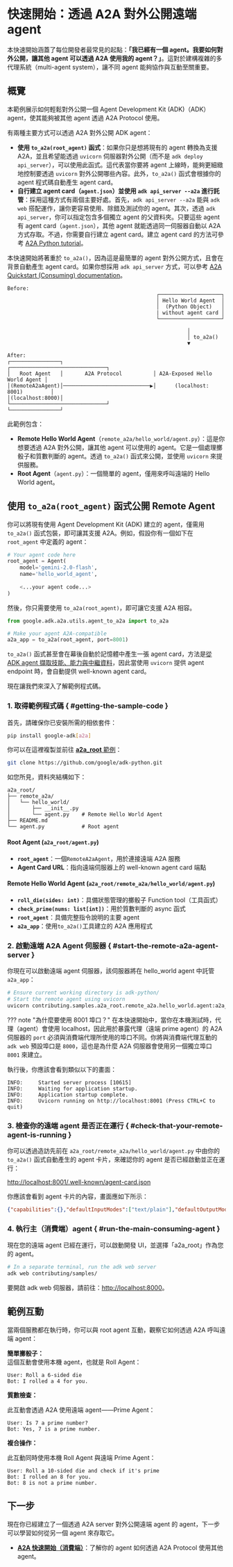 # 快速開始：透過 A2A 對外公開遠端 agent

本快速開始涵蓋了每位開發者最常見的起點：**「我已經有一個 agent。我要如何對外公開，讓其他 agent 可以透過 A2A 使用我的 agent？」**。這對於建構複雜的多代理系統（multi-agent system），讓不同 agent 能夠協作與互動至關重要。

## 概覽

本範例展示如何輕鬆對外公開一個 Agent Development Kit (ADK)（ADK）agent，使其能夠被其他 agent 透過 A2A Protocol 使用。

有兩種主要方式可以透過 A2A 對外公開 ADK agent：

* **使用 `to_a2a(root_agent)` 函式**：如果你只是想將現有的 agent 轉換為支援 A2A，並且希望能透過 `uvicorn` 伺服器對外公開（而不是 `adk deploy api_server`），可以使用此函式。這代表當你要將 agent 上線時，能夠更細緻地控制要透過 `uvicorn` 對外公開哪些內容。此外，`to_a2a()` 函式會根據你的 agent 程式碼自動產生 agent card。
* **自行建立 agent card（`agent.json`）並使用 `adk api_server --a2a` 進行託管**：採用這種方式有兩個主要好處。首先，`adk api_server --a2a` 能與 `adk web` 搭配運作，讓你更容易使用、除錯及測試你的 agent。其次，透過 `adk api_server`，你可以指定包含多個獨立 agent 的父資料夾。只要這些 agent 有 agent card（`agent.json`），其他 agent 就能透過同一伺服器自動以 A2A 方式存取。不過，你需要自行建立 agent card。建立 agent card 的方法可參考 [A2A Python tutorial](https://a2a-protocol.org/latest/tutorials/python/1-introduction/)。

本快速開始將著重於 `to_a2a()`，因為這是最簡單的 agent 對外公開方式，且會在背景自動產生 agent card。如果你想採用 `adk api_server` 方式，可以參考 [A2A Quickstart (Consuming) documentation](quickstart-consuming.md)。

```text
Before:
                                                ┌────────────────────┐
                                                │ Hello World Agent  │
                                                │  (Python Object)   │
                                                | without agent card │
                                                └────────────────────┘

                                                          │
                                                          │ to_a2a()
                                                          ▼

After:
┌────────────────┐                             ┌───────────────────────────────┐
│   Root Agent   │       A2A Protocol          │ A2A-Exposed Hello World Agent │
│(RemoteA2aAgent)│────────────────────────────▶│      (localhost: 8001)         │
│(localhost:8000)│                             └───────────────────────────────┘
└────────────────┘
```

此範例包含：

- **Remote Hello World Agent**（`remote_a2a/hello_world/agent.py`）：這是你想要透過 A2A 對外公開，讓其他 agent 可以使用的 agent。它是一個處理擲骰子和質數判斷的 agent。透過 `to_a2a()` 函式來公開，並使用 `uvicorn` 來提供服務。
- **Root Agent**（`agent.py`）：一個簡單的 agent，僅用來呼叫遠端的 Hello World agent。

## 使用 `to_a2a(root_agent)` 函式公開 Remote Agent

你可以將現有使用 Agent Development Kit (ADK) 建立的 agent，僅需用 `to_a2a()` 函式包裝，即可讓其支援 A2A。例如，假設你有一個如下在 `root_agent` 中定義的 agent：

```python
# Your agent code here
root_agent = Agent(
    model='gemini-2.0-flash',
    name='hello_world_agent',
    
    <...your agent code...>
)
```

然後，你只需要使用 `to_a2a(root_agent)`，即可讓它支援 A2A 相容。

```python
from google.adk.a2a.utils.agent_to_a2a import to_a2a

# Make your agent A2A-compatible
a2a_app = to_a2a(root_agent, port=8001)
```

`to_a2a()` 函式甚至會在幕後自動於記憶體中產生一張 agent card，方法是[從 ADK agent 擷取技能、能力與中繼資料](https://github.com/google/adk-python/blob/main/src/google/adk/a2a/utils/agent_card_builder.py)，因此當使用 `uvicorn` 提供 agent endpoint 時，會自動提供 well-known agent card。

現在讓我們來深入了解範例程式碼。

### 1. 取得範例程式碼 { #getting-the-sample-code }

首先，請確保你已安裝所需的相依套件：

```bash
pip install google-adk[a2a]
```

你可以在這裡複製並前往 [**a2a_root** 範例](https://github.com/google/adk-python/tree/main/contributing/samples/a2a_root)：

```bash
git clone https://github.com/google/adk-python.git
```

如您所見，資料夾結構如下：

```text
a2a_root/
├── remote_a2a/
│   └── hello_world/    
│       ├── __init__.py
│       └── agent.py    # Remote Hello World Agent
├── README.md
└── agent.py            # Root agent
```

#### Root Agent (`a2a_root/agent.py`)

- **`root_agent`**：一個`RemoteA2aAgent`，用於連接遠端 A2A 服務
- **Agent Card URL**：指向遠端伺服器上的 well-known agent card 端點

#### Remote Hello World Agent (`a2a_root/remote_a2a/hello_world/agent.py`)

- **`roll_die(sides: int)`**：具備狀態管理的擲骰子 Function tool（工具函式）
- **`check_prime(nums: list[int])`**：用於質數判斷的 async 函式
- **`root_agent`**：具備完整指令說明的主要 agent
- **`a2a_app`**：使用`to_a2a()`工具建立的 A2A 應用程式

### 2. 啟動遠端 A2A Agent 伺服器 { #start-the-remote-a2a-agent-server }

你現在可以啟動遠端 agent 伺服器，該伺服器將在 hello_world agent 中託管`a2a_app`：

```bash
# Ensure current working directory is adk-python/
# Start the remote agent using uvicorn
uvicorn contributing.samples.a2a_root.remote_a2a.hello_world.agent:a2a_app --host localhost --port 8001
```

??? note "為什麼要使用 8001 埠口？"
    在本快速開始中，當你在本機測試時，代理（agent）會使用 localhost，因此用於暴露代理（遠端 prime agent）的 A2A 伺服器的 `port` 必須與消費端代理所使用的埠口不同。你將與消費端代理互動的 `adk web` 預設埠口是 `8000`，這也是為什麼 A2A 伺服器會使用另一個獨立埠口 `8001` 來建立。

執行後，你應該會看到類似以下的畫面：

```shell
INFO:     Started server process [10615]
INFO:     Waiting for application startup.
INFO:     Application startup complete.
INFO:     Uvicorn running on http://localhost:8001 (Press CTRL+C to quit)
```

### 3. 檢查你的遠端 agent 是否正在運行 { #check-that-your-remote-agent-is-running }

你可以透過造訪先前在 `a2a_root/remote_a2a/hello_world/agent.py` 中由你的 `to_a2a()` 函式自動產生的 agent 卡片，來確認你的 agent 是否已經啟動並正在運行：

[http://localhost:8001/.well-known/agent-card.json](http://localhost:8001/.well-known/agent-card.json)

你應該會看到 agent 卡片的內容，畫面應如下所示：

```json
{"capabilities":{},"defaultInputModes":["text/plain"],"defaultOutputModes":["text/plain"],"description":"hello world agent that can roll a dice of 8 sides and check prime numbers.","name":"hello_world_agent","protocolVersion":"0.2.6","skills":[{"description":"hello world agent that can roll a dice of 8 sides and check prime numbers. \n      I roll dice and answer questions about the outcome of the dice rolls.\n      I can roll dice of different sizes.\n      I can use multiple tools in parallel by calling functions in parallel(in one request and in one round).\n      It is ok to discuss previous dice roles, and comment on the dice rolls.\n      When I are asked to roll a die, I must call the roll_die tool with the number of sides. Be sure to pass in an integer. Do not pass in a string.\n      I should never roll a die on my own.\n      When checking prime numbers, call the check_prime tool with a list of integers. Be sure to pass in a list of integers. I should never pass in a string.\n      I should not check prime numbers before calling the tool.\n      When I are asked to roll a die and check prime numbers, I should always make the following two function calls:\n      1. I should first call the roll_die tool to get a roll. Wait for the function response before calling the check_prime tool.\n      2. After I get the function response from roll_die tool, I should call the check_prime tool with the roll_die result.\n        2.1 If user asks I to check primes based on previous rolls, make sure I include the previous rolls in the list.\n      3. When I respond, I must include the roll_die result from step 1.\n      I should always perform the previous 3 steps when asking for a roll and checking prime numbers.\n      I should not rely on the previous history on prime results.\n    ","id":"hello_world_agent","name":"model","tags":["llm"]},{"description":"Roll a die and return the rolled result.\n\nArgs:\n  sides: The integer number of sides the die has.\n  tool_context: the tool context\nReturns:\n  An integer of the result of rolling the die.","id":"hello_world_agent-roll_die","name":"roll_die","tags":["llm","tools"]},{"description":"Check if a given list of numbers are prime.\n\nArgs:\n  nums: The list of numbers to check.\n\nReturns:\n  A str indicating which number is prime.","id":"hello_world_agent-check_prime","name":"check_prime","tags":["llm","tools"]}],"supportsAuthenticatedExtendedCard":false,"url":"http://localhost:8001","version":"0.0.1"}
```

### 4. 執行主（消費端）agent { #run-the-main-consuming-agent }

現在您的遠端 agent 已經在運行，可以啟動開發 UI，並選擇「a2a_root」作為您的 agent。

```bash
# In a separate terminal, run the adk web server
adk web contributing/samples/
```

要開啟 adk web 伺服器，請前往：[http://localhost:8000](http://localhost:8000)。

## 範例互動

當兩個服務都在執行時，你可以與 root agent 互動，觀察它如何透過 A2A 呼叫遠端 agent：

**簡單擲骰子：**  
這個互動會使用本機 agent，也就是 Roll Agent：

```text
User: Roll a 6-sided die
Bot: I rolled a 4 for you.
```

**質數檢查：**

此互動會透過 A2A 使用遠端 agent——Prime Agent：

```text
User: Is 7 a prime number?
Bot: Yes, 7 is a prime number.
```

**複合操作：**

此互動同時使用本機 Roll Agent 與遠端 Prime Agent：

```text
User: Roll a 10-sided die and check if it's prime
Bot: I rolled an 8 for you.
Bot: 8 is not a prime number.
```

## 下一步

現在你已經建立了一個透過 A2A server 對外公開遠端 agent 的 agent，下一步可以學習如何從另一個 agent 來存取它。

- [**A2A 快速開始（消費端）**](./quickstart-consuming.md)：了解你的 agent 如何透過 A2A Protocol 使用其他 agent。

